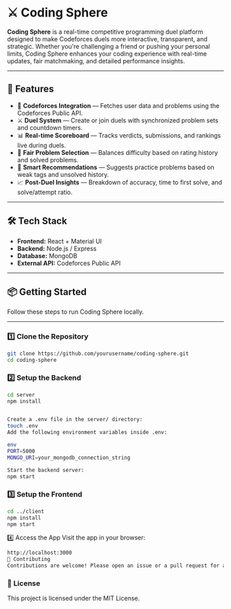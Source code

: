 # ⚔️ Coding Sphere

**Coding Sphere** is a real-time competitive programming duel platform designed to make Codeforces duels more interactive, transparent, and strategic. Whether you're challenging a friend or pushing your personal limits, Coding Sphere enhances your coding experience with real-time updates, fair matchmaking, and detailed performance insights.

---

## 🚀 Features

- 🔗 **Codeforces Integration** — Fetches user data and problems using the Codeforces Public API.
- ⚔️ **Duel System** — Create or join duels with synchronized problem sets and countdown timers.
- 📊 **Real-time Scoreboard** — Tracks verdicts, submissions, and rankings live during duels.
- 🧠 **Fair Problem Selection** — Balances difficulty based on rating history and solved problems.
- 🎯 **Smart Recommendations** — Suggests practice problems based on weak tags and unsolved history.
- 📈 **Post-Duel Insights** — Breakdown of accuracy, time to first solve, and solve/attempt ratio.

---

## 🛠️ Tech Stack

- **Frontend:** React + Material UI  
- **Backend:** Node.js / Express  
- **Database:** MongoDB  
- **External API:** Codeforces Public API

---

## 📦 Getting Started

Follow these steps to run Coding Sphere locally.

---

### 1️⃣ Clone the Repository

```bash
git clone https://github.com/yourusername/coding-sphere.git
cd coding-sphere
```

### 2️⃣ Setup the Backend
```bash
cd server
npm install


Create a .env file in the server/ directory:
touch .env
Add the following environment variables inside .env:

env
PORT=5000
MONGO_URI=your_mongodb_connection_string

Start the backend server:
npm start
```
### 3️⃣ Setup the Frontend
```bash
cd ../client
npm install
npm start
```
4️⃣ Access the App
Visit the app in your browser:
```bash
http://localhost:3000
🤝 Contributing
Contributions are welcome! Please open an issue or a pull request for any improvements or bug fixes.
```
### 📄 License
This project is licensed under the MIT License.

